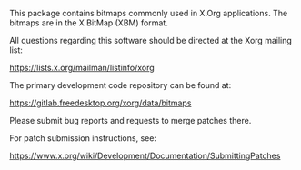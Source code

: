 This package contains bitmaps commonly used in X.Org applications.
The bitmaps are in the X BitMap (XBM) format.

All questions regarding this software should be directed at the
Xorg mailing list:

  https://lists.x.org/mailman/listinfo/xorg

The primary development code repository can be found at:

  https://gitlab.freedesktop.org/xorg/data/bitmaps

Please submit bug reports and requests to merge patches there.

For patch submission instructions, see:

  https://www.x.org/wiki/Development/Documentation/SubmittingPatches

